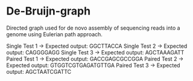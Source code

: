 # De-Bruijn-graph
Directed graph used for de novo assembly of sequencing reads into a genome using Eulerian path approach.


Single Test 1 -> Expected output: GGCTTACCA
Single Test 2 -> Expected output: CAGGGGAGG
Single Test 3 -> Expected output: AGCTAAAGATT
Paired Test 1 -> Expected output: GACCGAGCGCCGGA
Paired Test 2 -> Expected output: GTGGTCGTGAGATGTTGA
Paired Test 3 -> Expected output: AGCTAATCGATTC
